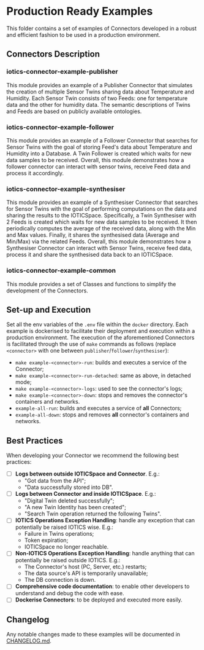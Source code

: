 # Production Ready Examples

This folder contains a set of examples of Connectors developed in a robust and efficient fashion to be used in a production environment.

## Connectors Description

### iotics-connector-example-publisher

This module provides an example of a Publisher Connector that simulates the creation of multiple Sensor Twins sharing data about Temperature and Humidity. Each Sensor Twin consists of two Feeds: one for temperature data and the other for humidity data. The semantic descriptions of Twins and Feeds are based on publicly available ontologies.

### iotics-connector-example-follower

This module provides an example of a Follower Connector that searches for Sensor Twins with the goal of storing Feed's data about Temperature and Humidity into a Database. A Twin Follower is created which waits for new data samples to be received. Overall, this module demonstrates how a follower connector can interact with sensor twins, receive Feed data and process it accordingly.

### iotics-connector-example-synthesiser

This module provides an example of a Synthesiser Connector that searches for Sensor Twins with the goal of performing computations on the data and sharing the results to the IOTICSpace. Specifically, a Twin Synthesiser with 2 Feeds is created which waits for new data samples to be received. It then periodically computes the average of the received data, along with the Min and Max values. Finally, it shares the synthesised data (Average and Min/Max) via the related Feeds. Overall, this module demonstrates how a Synthesiser Connector can interact with Sensor Twins, receive feed data, process it and share the synthesised data back to an IOTICSpace.

### iotics-connector-example-common

This module provides a set of Classes and functions to simplify the development of the Connectors.

## Set-up and Execution

Set all the env variables of the `.env` file within the `docker` directory.
Each example is dockerised to facilitate their deployment and execution within a production environment. The execution of the aforementioned Connectors is facilitated through the use of `make` commands as follows (replace `<connector>` with one between `publisher`/`follower`/`synthesiser`):

- `make example-<connector>-run`: builds and executes a service of the Connector;
- `make example-<connector>-run-detached`: same as above, in detached mode;
- `make example-<connector>-logs`: used to see the connector's logs;
- `make example-<connector>-down`: stops and removes the connector's containers and networks.
- `example-all-run`: builds and executes a service of **all** Connectors;
- `example-all-down`: stops and removes **all** connector's containers and networks.


## Best Practices

When developing your Connector we recommend the following best practices:

- [ ] **Logs between outside IOTICSpace and Connector**. E.g.:
  - "Got data from the API";
  - "Data successfully stored into DB".
- [ ] **Logs between Connector and inside IOTICSpace**. E.g.:
  - "Digital Twin deleted successfully";
  - "A new Twin Identity has been created";
  - "Search Twin operation returned the following Twins".
- [ ] **IOTICS Operations Exception Handling**: handle any exception that can potentially be raised IOTICS wise. E.g.:
  - Failure in Twins operations;
  - Token expiration;
  - IOTICSpace no longer reachable.
- [ ] **Non-IOTICS Operations Exception Handling**: handle anything that can potentially be raised outside IOTICS. E.g.:
  - The Connector's host (PC, Server, etc.) restarts;
  - The data source's API is temporarily unavailable;
  - The DB connection is down.
- [ ] **Comprehensive code documentation**: to enable other developers to understand and debug the code with ease.
- [ ] **Dockerise Connectors**: to be deployed and executed more easily.

## Changelog

Any notable changes made to these examples will be documented in [CHANGELOG.md](./CHANGELOG.md).

